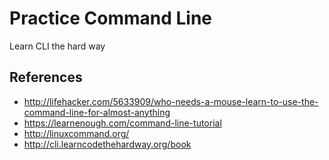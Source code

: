 # Practice Command Line

Learn CLI the hard way

## References

- http://lifehacker.com/5633909/who-needs-a-mouse-learn-to-use-the-command-line-for-almost-anything
- https://learnenough.com/command-line-tutorial
- http://linuxcommand.org/
- http://cli.learncodethehardway.org/book


